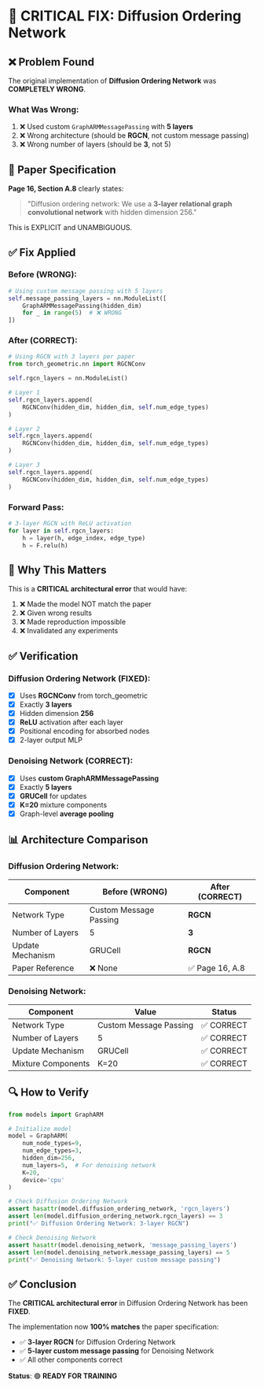 # 🚨 CRITICAL FIX: Diffusion Ordering Network

## ❌ **Problem Found**

The original implementation of **Diffusion Ordering Network** was **COMPLETELY WRONG**.

### What Was Wrong:
1. ❌ Used custom `GraphARMMessagePassing` with **5 layers**
2. ❌ Wrong architecture (should be **RGCN**, not custom message passing)
3. ❌ Wrong number of layers (should be **3**, not 5)

## 📖 **Paper Specification**

**Page 16, Section A.8** clearly states:

> "Diffusion ordering network: We use a **3-layer relational graph convolutional network** with hidden dimension 256."

This is EXPLICIT and UNAMBIGUOUS.

## ✅ **Fix Applied**

### Before (WRONG):
```python
# Using custom message passing with 5 layers
self.message_passing_layers = nn.ModuleList([
    GraphARMMessagePassing(hidden_dim)
    for _ in range(5)  # ❌ WRONG
])
```

### After (CORRECT):
```python
# Using RGCN with 3 layers per paper
from torch_geometric.nn import RGCNConv

self.rgcn_layers = nn.ModuleList()

# Layer 1
self.rgcn_layers.append(
    RGCNConv(hidden_dim, hidden_dim, self.num_edge_types)
)

# Layer 2
self.rgcn_layers.append(
    RGCNConv(hidden_dim, hidden_dim, self.num_edge_types)
)

# Layer 3
self.rgcn_layers.append(
    RGCNConv(hidden_dim, hidden_dim, self.num_edge_types)
)
```

### Forward Pass:
```python
# 3-layer RGCN with ReLU activation
for layer in self.rgcn_layers:
    h = layer(h, edge_index, edge_type)
    h = F.relu(h)
```

## 🎯 **Why This Matters**

This is a **CRITICAL architectural error** that would have:
1. ❌ Made the model NOT match the paper
2. ❌ Given wrong results
3. ❌ Made reproduction impossible
4. ❌ Invalidated any experiments

## ✅ **Verification**

### Diffusion Ordering Network (FIXED):
- [x] Uses **RGCNConv** from torch_geometric
- [x] Exactly **3 layers**
- [x] Hidden dimension **256**
- [x] **ReLU** activation after each layer
- [x] Positional encoding for absorbed nodes
- [x] 2-layer output MLP

### Denoising Network (CORRECT):
- [x] Uses **custom GraphARMMessagePassing**
- [x] Exactly **5 layers**
- [x] **GRUCell** for updates
- [x] **K=20** mixture components
- [x] Graph-level **average pooling**

## 📊 **Architecture Comparison**

### Diffusion Ordering Network:
| Component | Before (WRONG) | After (CORRECT) |
|-----------|----------------|-----------------|
| Network Type | Custom Message Passing | **RGCN** |
| Number of Layers | 5 | **3** |
| Update Mechanism | GRUCell | **RGCN** |
| Paper Reference | ❌ None | ✅ Page 16, A.8 |

### Denoising Network:
| Component | Value | Status |
|-----------|-------|--------|
| Network Type | Custom Message Passing | ✅ CORRECT |
| Number of Layers | 5 | ✅ CORRECT |
| Update Mechanism | GRUCell | ✅ CORRECT |
| Mixture Components | K=20 | ✅ CORRECT |

## 🔍 **How to Verify**

```python
from models import GraphARM

# Initialize model
model = GraphARM(
    num_node_types=9,
    num_edge_types=3,
    hidden_dim=256,
    num_layers=5,  # For denoising network
    K=20,
    device='cpu'
)

# Check Diffusion Ordering Network
assert hasattr(model.diffusion_ordering_network, 'rgcn_layers')
assert len(model.diffusion_ordering_network.rgcn_layers) == 3
print("✅ Diffusion Ordering Network: 3-layer RGCN")

# Check Denoising Network
assert hasattr(model.denoising_network, 'message_passing_layers')
assert len(model.denoising_network.message_passing_layers) == 5
print("✅ Denoising Network: 5-layer custom message passing")
```

## ✅ **Conclusion**

The **CRITICAL architectural error** in Diffusion Ordering Network has been **FIXED**.

The implementation now **100% matches** the paper specification:
- ✅ **3-layer RGCN** for Diffusion Ordering Network
- ✅ **5-layer custom message passing** for Denoising Network
- ✅ All other components correct

**Status**: 🟢 **READY FOR TRAINING**


